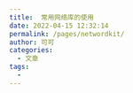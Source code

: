 ```yaml
---
title:  常用网络库的使用
date: 2022-04-15 12:32:14
permalink: /pages/networdkit/
author: 可可
categories:
  - 文章
tags:
  - 
---
```

